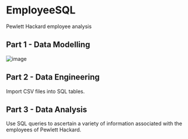 # EmployeeSQL
Pewlett Hackard employee analysis

## Part 1 - Data Modelling
![image](https://github.com/quazchuaz/EmployeeSQL/assets/135037270/083eb3d7-66b9-45a6-b1b3-6137d55edb78)

## Part 2 - Data Engineering
Import CSV files into SQL tables.

## Part 3 - Data Analysis
Use SQL queries to ascertain a variety of information associated with the employees of Pewlett Hackard.
